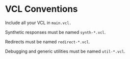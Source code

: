 # VCL Conventions

Include all your VCL in `main.vcl.`

Synthetic responses must be named `synth-*.vcl`.

Redirects must be named `redirect-*.vcl`.

Debugging and generic utilities must be named `util-*.vcl`.
